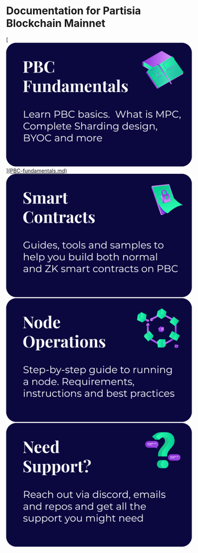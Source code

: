# Documentation for Partisia Blockchain Mainnet

<a href="">
    [<img src="assets/Categories/PBC%20Fundametals.png" alt="PBC Fundamentals" class="front-page-pictures front-page-pictures-left" />](PBC-fundamentals.md)
</a>

<a href="">
    <img src="assets/Categories/Smart%20Contracts.png"
        alt="Smart Contracts"
        class="front-page-pictures front-page-pictures-right" />
</a>
<a href="">
    <img src="assets/Categories/Node%20Operations.png"
        alt="Node Operations"
        class="front-page-pictures front-page-pictures-left" />
</a>
<a href="">
    <img src="assets/Categories/Need%20Support.png"
        alt="Need support?"
        class="front-page-pictures front-page-pictures-right" />
</a>
